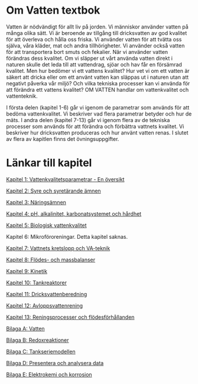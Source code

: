 # Om Vatten textbok
Vatten är nödvändigt för allt liv på jorden. Vi människor använder vatten på många olika sätt. 
Vi är beroende av tillgång till dricksvatten av god kvalitet för att överleva och hålla oss friska. 
Vi använder vatten för att tvätta oss själva, våra kläder, mat och andra tillhörigheter. 
Vi använder också vatten för att transportera bort smuts och fekalier. 
När vi använder vatten förändras dess kvalitet. 
Om vi släpper ut vårt använda vatten direkt i naturen skulle det leda till att vattendrag, sjöar och hav får en försämrad kvalitet. 
Men hur bedömer vi ett vattens kvalitet? 
Hur vet vi om ett vatten är säkert att dricka eller om ett använt vatten kan släppas ut i naturen utan att negativt påverka vår miljö? 
Och vilka tekniska processer kan vi använda för att förändra ett vattens kvalitet? OM VATTEN handlar om vattenkvalitet och vattenteknik. 

I första delen (kapitel 1-6) går vi igenom de parametrar som används för att bedöma vattenkvalitet. 
Vi beskriver vad flera parametrar betyder och hur de mäts. 
I andra delen (kapitel 7-13) går vi igenom flera av de tekniska processer som används för att förändra och förbättra vattnets kvalitet. 
Vi beskriver hur dricksvatten produceras och hur använt vatten renas. I slutet av flera av kapitlen finns det övningsuppgifter.

# Länkar till kapitel

<a href="https://omvatten.github.io/kapitel/1_Översikt.pdf" target="_blank">Kapitel 1: Vattenkvalitetsparametrar - En översikt</a>

<a href="https://omvatten.github.io/kapitel/2_Syre.pdf" target="_blank">Kapitel 2: Syre och syretärande ämnen</a>

<a href="https://omvatten.github.io/kapitel/3_Näringsämnen.pdf" target="_blank">Kapitel 3: Näringsämnen</a>

<a href="https://omvatten.github.io/kapitel/4_pH.pdf" target="_blank">Kapitel 4: pH, alkalinitet, karbonatsystemet och hårdhet</a>

<a href="https://omvatten.github.io/kapitel/5_Biologi.pdf" target="_blank">Kapitel 5: Biologisk vattenkvalitet</a>

Kapitel 6: Mikroföroreningar. Detta kapitel saknas.

<a href="https://omvatten.github.io/kapitel/7_Vattnetskretslopp.pdf" target="_blank">Kapitel 7: Vattnets kretslopp och VA-teknik</a>

<a href="https://omvatten.github.io/kapitel/8_Massbalanser.pdf" target="_blank">Kapitel 8: Flödes- och massbalanser</a>

<a href="https://omvatten.github.io/kapitel/9_Kinetik.pdf" target="_blank">Kapitel 9: Kinetik</a>

<a href="https://omvatten.github.io/kapitel/10_Tankreaktorer.pdf" target="_blank">Kapitel 10: Tankreaktorer</a>

<a href="https://omvatten.github.io/kapitel/11_Dricksvattenberedning.pdf" target="_blank">Kapitel 11: Dricksvattenberedning</a>

<a href="https://omvatten.github.io/kapitel/12_Avloppsvattenrening.pdf" target="_blank">Kapitel 12: Avloppsvattenrening</a>

<a href="https://omvatten.github.io/kapitel/13_Flöden.pdf" target="_blank">Kapitel 13: Reningsprocesser och flödesförhållanden</a>

<a href="https://omvatten.github.io/kapitel/Bilaga_A_vatten.pdf" target="_blank">Bilaga A: Vatten</a>

<a href="https://omvatten.github.io/kapitel/Bilaga_B_redox.pdf" target="_blank">Bilaga B: Redoxreaktioner</a>

<a href="https://omvatten.github.io/kapitel/Bilaga_C_tankserie.pdf" target="_blank">Bilaga C: Tankseriemodellen</a>

<a href="https://omvatten.github.io/kapitel/Bilaga_D_dataanalys.pdf" target="_blank">Bilaga D: Presentera och analysera data</a>

<a href="https://omvatten.github.io/kapitel/Bilaga_E_elektrokemi.pdf" target="_blank">Bilaga E: Elektrokemi och korrosion</a>
